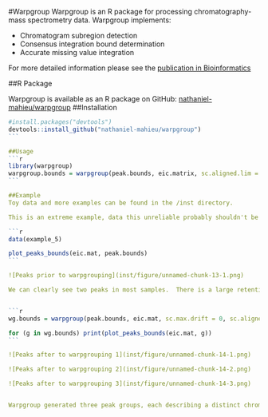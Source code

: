 #Warpgroup
Warpgroup is an R package for processing chromatography-mass spectrometry data.  Warpgroup implements:
* Chromatogram subregion detection
* Consensus integration bound determination
* Accurate missing value integration

For more detailed information please see the [publication in Bioinformatics](#)

##R Package

Warpgroup is available as an R package on GitHub: [nathaniel-mahieu/warpgroup](https://github.com/nathaniel-mahieu/warpgroup)
##Installation
````r
#install.packages("devtools")
devtools::install_github("nathaniel-mahieu/warpgroup")
```

##Usage
```r
library(warpgroup)
warpgroup.bounds = warpgroup(peak.bounds, eic.matrix, sc.aligned.lim = 8)
```

##Example
Toy data and more examples can be found in the /inst directory.

This is an extreme example, data this unreliable probably shouldn't be trusted, but it provides a nice challenge and conceptual overview of the algorithm.

```r
data(example_5)

plot_peaks_bounds(eic.mat, peak.bounds)
```

![Peaks prior to warpgrouping](inst/figure/unnamed-chunk-13-1.png)

We can clearly see two peaks in most samples.  There is a large retention time drift.  There is also a varying degree of merging between the two peaks.  In some samples two distinct peaks were detected, in others a single peak was detected.


```r
wg.bounds = warpgroup(peak.bounds, eic.mat, sc.max.drift = 0, sc.aligned.lim = 8)

for (g in wg.bounds) print(plot_peaks_bounds(eic.mat, g))
```

![Peaks after to warpgrouping 1](inst/figure/unnamed-chunk-14-1.png)

![Peaks after to warpgrouping 2](inst/figure/unnamed-chunk-14-2.png)

![Peaks after to warpgrouping 3](inst/figure/unnamed-chunk-14-3.png)


Warpgroup generated three peak groups, each describing a distinct chromatographic region and the same region between samples.

